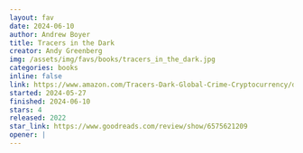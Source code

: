 ```yaml
---
layout: fav
date: 2024-06-10
author: Andrew Boyer
title: Tracers in the Dark
creator: Andy Greenberg
img: /assets/img/favs/books/tracers_in_the_dark.jpg
categories: books
inline: false
link: https://www.amazon.com/Tracers-Dark-Global-Crime-Cryptocurrency/dp/0385548095
started: 2024-05-27
finished: 2024-06-10
stars: 4
released: 2022
star_link: https://www.goodreads.com/review/show/6575621209
opener: |
---
```

